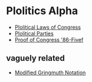 # Plolitics Alpha

- [Plolitical Laws of Congress](3bvj2-acsqr-29b2y-p520n-bh65j)
- [Plolitical Parties](g60as-q0rpq-0xb9f-9k0b1-5rdme)
- [Proof of Congress '86-Fivef](jpx3k-5wfjv-g39hp-csmqf-y5e05)

## vaguely related

- [Modified Gringmuth Notation](q0jh4-96qj3-mb83c-bpt9p-46ec0)
